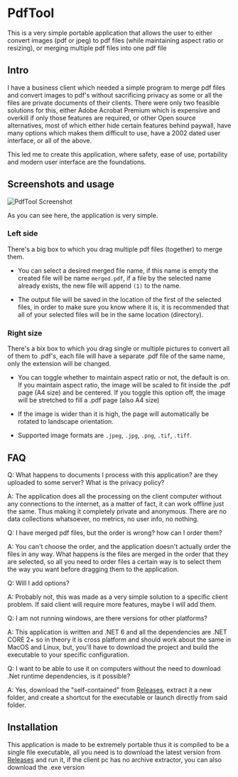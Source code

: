 # PdfTool

This is a very simple portable application that allows the user to either convert images (pdf or jpeg) to pdf files (while maintaining aspect ratio or resizing), or merging multiple pdf files into one pdf file

## Intro

I have a business client which needed a simple program to merge pdf files and convert images to pdf's without sacrificing privacy as some or all the files are private documents of their clients. There were only two feasible solutions for this, either Adobe Acrobat Premium which is expensive and overkill if only those features are required, or other Open source alternatives, most of which either hide certain features behind paywall, have many options which makes them difficult to use, have a 2002 dated user interface, or all of the above.

This led me to create this application, where safety, ease of use, portability and modern user interface are the foundations.

## Screenshots and usage

![PdfTool Screenshot](https://user-images.githubusercontent.com/8972626/189625466-5d0bb940-e631-42f1-82f7-bf62a3a23506.png)

As you can see here, the application is very simple.

### Left side

There's a big box to which you drag multiple pdf files (together) to merge them.

* You can select a desired merged file name, if this name is empty the created file will be name `merged.pdf`, if a file by the selected name already exists, the new file will append `(1)` to the name.

* The output file will be saved in the location of the first of the selected files, in order to make sure you know where it is, it is recommended that all of your selected files will be in the same location (directory).

### Right size

There's a bix box to which you drag single or multiple pictures to convert all of them to .pdf's, each file will have a separate .pdf file of the same name, only the extension will be changed.

* You can toggle whether to maintain aspect ratio or not, the default is on. If you maintain aspect ratio, the image will be scaled to fit inside the .pdf page (A4 size) and be centered. If you toggle this option off, the image will be stretched to fill a .pdf page (also A4 size)

* If the image is wider than it is high, the page will automatically be rotated to landscape orientation.
* Supported image formats are `.jpeg`, `.jpg`, `.png`, `.tif`, `.tiff`.

## FAQ

Q: What happens to documents I process with this application? are they uploaded to some server? What is the privacy policy?

A: The application does all the processing on the client computer without any connections to the internet, as a matter of fact, it can work offline just the same. Thus making it completely private and anonymous. There are no data collections whatsoever, no metrics, no user info, no nothing.

Q: I have merged pdf files, but the order is wrong? how can I order them?

A: You can't choose the order, and the application doesn't actually order the files in any way. What happens is the files are merged in the order that they are selected, so all you need to order files a certain way is to select them the way you want before dragging them to the application.

Q: Will I add options?

A: Probably not, this was made as a very simple solution to a specific client problem. If said client will require more features, maybe I will add them.

Q: I am not running windows, are there versions for other platforms?

A: This application is written and .NET 6 and all the dependencies are .NET CORE 2+ so in theory it is cross platform and should work about the same in MacOS and Linux, but, you'll have to download the project and build the executable to your specific configuration.

Q: I want to be able to use it on computers without the need to download .Net runtime dependencies, is it possible?

A: Yes, download the "self-contained" from [Releases](https://github.com/dusrdev/PdfTool/releases), extract it a new folder, and create a shortcut for the executable or launch directly from said folder.

## Installation

This application is made to be extremely portable thus it is compiled to be a single file executable, all you need is to download the latest version from [Releases](https://github.com/dusrdev/PdfTool/releases) and run it, if the client pc has no archive extractor, you can also download the .exe version
